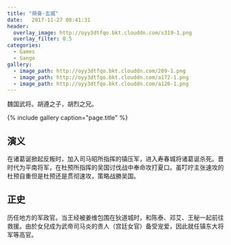 ```yaml
---
title: "胡奋·玄威"
date:   2017-11-27 08:41:31
header:
  overlay_image: http://oyy3dtfqo.bkt.clouddn.com/s319-1.png
  overlay_filter: 0.5
categories:
  - Games
  - Sango
gallery:
  - image_path: http://oyy3dtfqo.bkt.clouddn.com/209-1.png
  - image_path: http://oyy3dtfqo.bkt.clouddn.com/a172-1.png
  - image_path: http://oyy3dtfqo.bkt.clouddn.com/a126-1.png
---
```


魏国武将。胡遵之子，胡烈之兄。

{% include gallery caption="page.title" %}

## 演义

在诸葛诞掀起反叛时，加入司马昭所指挥的镇压军，进入寿春城将诸葛诞杀死。晋时代为平南将军，在杜预所指挥的吴国讨伐战中奉命攻打夏口。虽叮咛主张速攻的杜预自重但是杜预还是贯彻速攻，策略战勝吴国。

## 正史

历任地方的军政官。当王经被姜维包围在狄道城时，和陈泰、邓艾、王秘一起前往救援。由於女兒成为武帝司马炎的贵人（宫廷女官）备受宠爱，因此就任镇东大将军等高官。